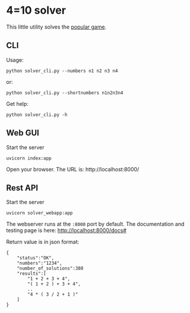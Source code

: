 # 4=10 solver

This little utility solves the [popular game](https://play.google.com/store/apps/details?id=app.fourequalsten.fourequalsten_app).

## CLI

Usage:

```
python solver_cli.py --numbers n1 n2 n3 n4
```

or:

```
python solver_cli.py --shortnumbers n1n2n3n4
```

Get help:
 ```
 python solver_cli.py -h
 ```

## Web GUI

Start the server
 ```
uvicorn index:app
```

Open your browser. The URL is: http://localhost:8000/


## Rest API

Start the server
 ```
uvicorn solver_webapp:app
```

The webserver runs at the ```:8000``` port by default. The documentation and testing page is here: [http://localhost:8000/docs#](http://localhost:8000/docs)

Return value is in json format:

```
{
    "status":"OK",
    "numbers":"1234",
    "number_of_solutions":380
    "results":[   
        "1 + 2 + 3 + 4",
        "( 1 + 2 ) + 3 + 4",
        ..
        "4 * ( 3 / 2 + 1 )"
    ]
}
```